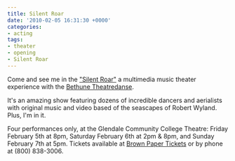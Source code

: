 ```yaml
---
title: Silent Roar
date: '2010-02-05 16:31:30 +0000'
categories:
- acting
tags:
- theater
- opening
- Silent Roar
---
```


Come and see me in the ["Silent Roar"](http://www.bethunetheatredanse.org/performances.html) a multimedia music theater experience with the [Bethune Theatredanse](http://www.bethunetheatredanse.org/).

It's an amazing show featuring dozens of incredible dancers and aerialists with original music and video based of the seascapes of Robert Wyland. Plus, I'm in it.

Four performances only, at the Glendale Community College Theatre: Friday February 5th at 8pm, Saturday February 6th at 2pm & 8pm, and Sunday February 7th at 5pm. Tickets available at [Brown Paper Tickets](http://www.brownpapertickets.com/event/91398) or by phone at (800) 838-3006.
